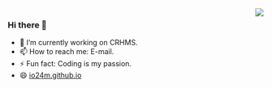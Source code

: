 <img align="right" src="https://github-readme-stats.vercel.app/api/top-langs/?username=io24m&layout=compact" />

### Hi there 👋

- 🔭 I’m currently working on CRHMS.
- 📫 How to reach me: E-mail.
- ⚡ Fun fact: Coding is my passion.
- 😄 [io24m.github.io](https://io24m.github.io/)
<!--
**io24m/io24m** is a ✨ _special_ ✨ repository because its `README.md` (this file) appears on your GitHub profile.

Here are some ideas to get you started:

- 🔭 I’m currently working on ...
- 🌱 I’m currently learning ...
- 👯 I’m looking to collaborate on ...
- 🤔 I’m looking for help with ...
- 💬 Ask me about ...
- 📫 How to reach me: ...
- 😄 Pronouns: ...
- ⚡ Fun fact: ...
-->
